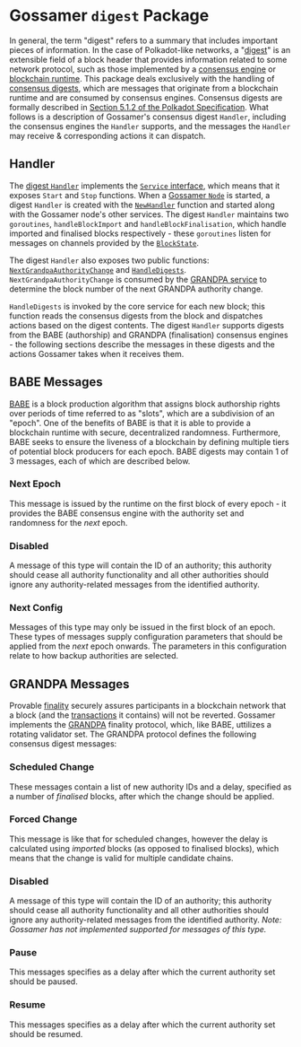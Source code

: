 # Gossamer `digest` Package

In general, the term "digest" refers to a summary that includes important pieces of information. In the case of
Polkadot-like networks, a "[digest](https://docs.substrate.io/v3/getting-started/glossary/#digest)" is an extensible
field of a block header that provides information related to some network protocol, such as those implemented by a
[consensus engine](https://docs.substrate.io/v3/getting-started/glossary/#consensus-algorithm) or
[blockchain runtime](https://docs.substrate.io/v3/getting-started/glossary/#runtime). This package deals exclusively
with the handling of [consensus digests](https://crates.parity.io/sp_runtime/enum.DigestItem.html#variant.Consensus),
which are messages that originate from a blockchain runtime and are consumed by consensus engines. Consensus digests are
formally described in
[Section 5.1.2 of the Polkadot Specification](https://w3f.github.io/polkadot-spec/develop/_common_consensus_structures.html).
What follows is a description of Gossamer's consensus digest `Handler`, including the consensus engines the `Handler`
supports, and the messages the `Handler` may receive & corresponding actions it can dispatch.

## Handler

The [digest `Handler`](https://pkg.go.dev/github.com/ChainSafe/gossamer/dot/digest#Handler) implements the
[`Service` interface](https://pkg.go.dev/github.com/ChainSafe/gossamer/lib/services#Service), which means that it
exposes `Start` and `Stop` functions. When a
[Gossamer `Node`](https://pkg.go.dev/github.com/ChainSafe/gossamer/dot#Node) is started, a digest `Handler` is created
with the [`NewHandler`](https://pkg.go.dev/github.com/ChainSafe/gossamer/dot/digest#NewHandler) function and started
along with the Gossamer node's other services. The digest `Handler` maintains two `goroutines`, `handleBlockImport` and
`handleBlockFinalisation`, which handle imported and finalised blocks
respectively - these `goroutines` listen for messages on channels provided by the
[`BlockState`](https://pkg.go.dev/github.com/ChainSafe/gossamer/dot/state#BlockState).

The digest `Handler` also exposes two public functions:
[`NextGrandpaAuthorityChange`](https://pkg.go.dev/github.com/ChainSafe/gossamer/dot/digest#Handler.NextGrandpaAuthorityChange)
and [`HandleDigests`](https://pkg.go.dev/github.com/ChainSafe/gossamer/dot/digest#Handler.HandleDigests).
`NextGrandpaAuthorityChange` is consumed by the
[GRANDPA service](https://pkg.go.dev/github.com/ChainSafe/gossamer/lib/grandpa#Service) 
to determine the block number of the next GRANDPA authority change.

`HandleDigests` is invoked by the core service for each new block; this function reads the consensus digests from the
block and dispatches actions based on the digest contents. The digest `Handler` supports digests from the
BABE (authorship) and GRANDPA (finalisation) consensus engines - the following sections describe the messages in these
digests and the actions Gossamer takes when it receives them.

## BABE Messages

[BABE](https://wiki.polkadot.network/docs/learn-consensus#block-production-babe) is a block production
algorithm that assigns block authorship rights over periods of time referred to as "slots", which are a subdivision of an "epoch". One of the
benefits of BABE is that it is able to provide a blockchain runtime with secure, decentralized randomness. Furthermore,
BABE seeks to ensure the liveness of a blockchain by defining multiple tiers of potential block producers for each
epoch. BABE digests may contain 1 of 3 messages, each of which are described below.

### Next Epoch

This message is issued by the runtime on the first block of every epoch - it provides the BABE consensus engine with the
authority set and randomness for the _next_ epoch.

### Disabled

A message of this type will contain the ID of an authority; this authority should cease all authority functionality and
all other authorities should ignore any authority-related messages from the identified authority.

### Next Config

Messages of this type may only be issued in the first block of an epoch. These types of messages supply configuration
parameters that should be applied from the _next_ epoch onwards. The parameters in this configuration relate to how
backup authorities are selected.

## GRANDPA Messages

Provable [finality](https://wiki.polkadot.network/docs/glossary#finality) securely assures participants in a
blockchain network that a block (and the
[transactions](https://docs.substrate.io/v3/getting-started/glossary/#transaction) it contains) will not be reverted.
Gossamer implements the [GRANDPA](https://wiki.polkadot.network/docs/learn-consensus#finality-gadget-grandpa) finality
protocol, which, like BABE, uttilizes a rotating validator set. The GRANDPA
protocol defines the following consensus digest messages:

### Scheduled Change

These messages contain a list of new authority IDs and a delay, specified as a number of _finalised_ blocks, after which
the change should be applied.

### Forced Change

This message is like that for scheduled changes, however the delay is calculated using _imported_ blocks (as opposed to
finalised blocks), which means that the change is valid for multiple candidate chains.

### Disabled

A message of this type will contain the ID of an authority; this authority should cease all authority functionality and
all other authorities should ignore any authority-related messages from the identified authority. _Note: Gossamer has
not implemented supported for messages of this type._

### Pause

This messages specifies as a delay after which the current authority set should be paused.

### Resume

This messages specifies as a delay after which the current authority set should be resumed.
